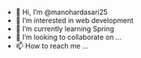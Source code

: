 - 👋 Hi, I’m @manohardasari25
- 👀 I’m interested in web development
- 🌱 I’m currently learning Spring
- 💞️ I’m looking to collaborate on ...
- 📫 How to reach me ...

<!---
manohardasari25/manohardasari25 is a ✨ special ✨ repository because its `README.md` (this file) appears on your GitHub profile.
You can click the Preview link to take a look at your changes.
--->
